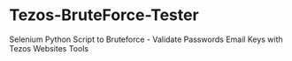 # Tezos-BruteForce-Tester
Selenium Python Script to Bruteforce - Validate Passwords Email Keys with Tezos Websites Tools
